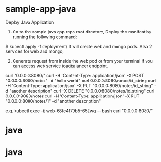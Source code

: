 # sample-app-java
Deploy Java Application
1. Go to the sample java app repo root directory, Deploy the manifest by running the following command:


$ kubectl apply -f deployment/
 It will create web and mongo pods. Also 2 services for web and mongo,


2. Generate request from inside the web pod or from your terminal if you can access web service loadbalancer endpoint.


curl "0.0.0.0:8080/"
curl -H 'Content-Type: application/json' -X POST "0.0.0.0:8080/notes" -d "hello world"
curl 0.0.0.0:8080/notes/id_string
curl -H 'Content-Type: application/json' -X PUT "0.0.0.0:8080/notes/id_string" -d "another description"
curl  -X DELETE "0.0.0.0:8080/notes/id_string"
curl 0.0.0.0:8080/notes
curl -H 'Content-Type: application/json' -X PUT "0.0.0.0:8080/notes/1" -d "another description"

e.g. kubectl exec -it web-68fc4f79b5-652wq -- bash
curl "0.0.0.0:8080/"

# java
# java
